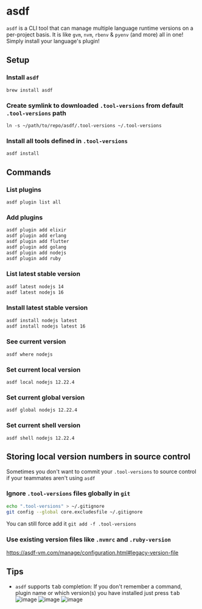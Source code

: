 # asdf

`asdf` is a CLI tool that can manage multiple language runtime versions on a per-project basis. It is like `gvm`, `nvm`, `rbenv` & `pyenv` (and more) all in one! Simply install your language's plugin!

## Setup

### Install `asdf`

`brew install asdf`

### Create symlink to downloaded `.tool-versions` from default `.tool-versions` path

`ln -s ~/path/to/repo/asdf/.tool-versions ~/.tool-versions`

###  Install all tools defined in `.tool-versions`

`asdf install`

## Commands

### List plugins

`asdf plugin list all`

### Add plugins

```sh
asdf plugin add elixir
asdf plugin add erlang
asdf plugin add flutter
asdf plugin add golang
asdf plugin add nodejs
asdf plugin add ruby
```

### List latest stable version

```sh
asdf latest nodejs 14
asdf latest nodejs 16
```

### Install latest stable version

```sh
asdf install nodejs latest
asdf install nodejs latest 16
```

### See current version

`asdf where nodejs`

### Set current local version

`asdf local nodejs 12.22.4`

### Set current global version

`asdf global nodejs 12.22.4`

### Set current shell version

`asdf shell nodejs 12.22.4`

## Storing local version numbers in source control

Sometimes you don't want to commit your `.tool-versions` to source control if your teammates aren't using `asdf`

### Ignore `.tool-versions` files globally in `git`

```sh
echo ".tool-versions" > ~/.gitignore
git config --global core.excludesfile ~/.gitignore
```

You can still force add it `git add -f .tool-versions`

### Use existing version files like `.nvmrc` and `.ruby-version`

https://asdf-vm.com/manage/configuration.html#legacy-version-file

## Tips

- `asdf` supports <kbd>tab</kbd> completion: If you don't remember a command, plugin name or which version(s) you have installed just press <kbd>tab</kbd>
![image](https://user-images.githubusercontent.com/10026538/152244355-d0636538-1c60-4d46-8978-e0b45831ff0b.png)
![image](https://user-images.githubusercontent.com/10026538/152244419-5b4198df-6435-4211-ac7c-9845c0571b08.png)
![image](https://user-images.githubusercontent.com/10026538/152244449-9d08d7b4-11d3-472a-bb23-83f2128048d4.png)
